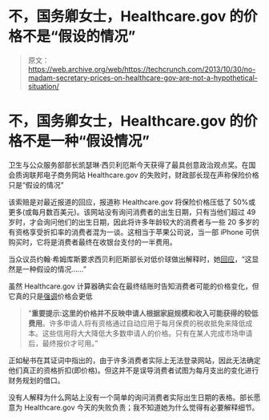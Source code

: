 # 不，国务卿女士，Healthcare.gov 的价格不是“假设的情况”

> 原文：<https://web.archive.org/web/https://techcrunch.com/2013/10/30/no-madam-secretary-prices-on-healthcare-gov-are-not-a-hypothetical-situation/>

# 不，国务卿女士，Healthcare.gov 的价格不是一种“假设情况”

卫生与公众服务部部长凯瑟琳·西贝利厄斯今天获得了最具创意政治观点奖。在国会质询联邦电子商务网站 Healthcare.gov 的失败时，财政部长现在声称保险价格只是“假设的情况”

该索赔是对最近报道的回应，报道称 Healthcare.gov 将保险价格压低了 50%或更多(或每月数百美元)。该网站没有询问消费者的出生日期，只有当他们超过 49 岁时，才会询问他们的出生日期，因此将许多年龄较大的消费者与一些 20 多岁的有资格享受折扣率的消费者混为一谈。这相当于苹果公司说，当一部 iPhone 可供购买时，它将是消费者最终在收银台支付的一半费用。

当众议员约翰·希姆库斯要求西贝利厄斯部长对低价球做出解释时，她[回应](https://web.archive.org/web/20230129225616/http://edition.cnn.com/TRANSCRIPTS/1310/30/cnr.02.html)，“这显然是一种假设的情况……”

虽然 Healthcare.gov 计算器确实会在最终结账时告知消费者可能的价格变化，但它真的只是[强调](https://web.archive.org/web/20230129225616/https://www.healthcare.gov/health-plan-information/)价格会更低

> "**重要提示:这里的价格并不反映申请人根据家庭规模和收入可能获得的较低费用**。许多申请人将有资格通过自动应用于每月保费的税收抵免来降低成本。这些信用将大大降低大多数申请人的价格。只有在某人完成市场申请后，最终报价才可用。”

正如秘书在其证词中指出的，由于许多消费者实际上无法登录网站，因此无法确定他们真正的资格折扣(即价格)。但这并不是误导消费者试图为每月支出的变化进行财务规划的借口。

没有人解释为什么网站上没有一个简单的询问消费者实际出生日期的表格。部长愿意为 Healthcare.gov 今天的失败负责；我不知道她为什么觉得有必要解释细节。